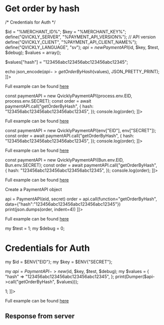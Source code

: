 # Get order by hash

<include from="Snippets-PaymentAPI.md" element-id="snippet-header"></include>

<tabs>
    <tab title="%code-json%">
<code-block lang="json">
<![CDATA[
{
    "credentials": {
        "id": "%MERCHANT_ID%",
        "hash": "ae98fad9a1cc5e715c473b8a6d8f255b5d7c1385b8f0da5e2e68b43b84711454072caf5a3fb70e8386ad2ee9fe72c26023f6166a18e9bd995d62e25e387cda29",
        "version": "%PAYMENT_API_VERSION%",
        "client": "%PAYMENT_API_CLIENT_NAME%",
        "language": "sv",
        "time": 1714942741.018025
    },
    "data": {
        "hash": "123456abc123456abc123456abc12345"
    },
    "function": "getOrderByHash"
}
]]>
</code-block>
</tab>

<tab title="%code-phplegacy%">
<code-block lang="PHP">
<![CDATA[
<?php
include('../PaymentAPI.php');
$test = true;
$debug = false;

/* Credentials for Auth */

$id = "%MERCHANT_ID%";
$key = "%MERCHANT_KEY%";
define("QVICKLY_SERVER", "%PAYMENT_API_VERSION%"); // API version
define("QVICKLY_CLIENT", "%PAYMENT_API_CLIENT_NAME%");
define("QVICKLY_LANGUAGE", "sv");
$api = new PaymentAPI($id, $key, $test, $debug);
$values = array();

$values["hash"] = "123456abc123456abc123456abc12345";

echo json_encode($api->getOrderByHash($values), JSON_PRETTY_PRINT);
]]>
</code-block>

Full example can be found [here](https://github.com/Billmate/QvicklyAPISamples/blob/main/PHP.Legacy/examples/getOrderByHash.php)

</tab>

<tab title="%code-node%">
<code-block lang="javascript">
<![CDATA[
import { QvicklyPaymentAPI } from "../../PaymentAPI.js";

const paymentAPI = new QvicklyPaymentAPI(process.env.EID, process.env.SECRET);
const order = await paymentAPI.call("getOrderByHash", {
    hash: "123456abc123456abc123456abc12345",
});
console.log(order);
]]>
</code-block>

Full example can be found [here](https://github.com/Billmate/QvicklyAPISamples/blob/main/Node.JS/examples/PaymentAPI/getOrderByHash.js)

</tab>

<tab title="%code-deno%">
<code-block lang="javascript">
<![CDATA[
import {QvicklyPaymentAPI, env} from "../../PaymentAPI.ts";

const paymentAPI = new QvicklyPaymentAPI(env["EID"], env["SECRET"]);
const order = await paymentAPI.call("getOrderByHash", {
    hash: "123456abc123456abc123456abc12345",
});
console.log(order);
]]>
</code-block>

Full example can be found [here](https://github.com/Billmate/QvicklyAPISamples/blob/main/Deno/examples/PaymentAPI/getOrderByHash.ts)

</tab>

<tab title="%code-bun%">
<code-block lang="javascript">
<![CDATA[
import QvicklyPaymentAPI from "../../PaymentAPI";

const paymentAPI = new QvicklyPaymentAPI(Bun.env.EID, Bun.env.SECRET);
const order = await paymentAPI.call("getOrderByHash", {
    hash: "123456abc123456abc123456abc12345",
});
console.log(order);
]]>
</code-block>

Full example can be found [here](https://github.com/Billmate/QvicklyAPISamples/blob/main/Bun/examples/PaymentAPI/getOrderByHash.ts)

</tab>

<tab title="%code-python%">
<code-block lang="Python">
<![CDATA[
from PaymentAPI import PaymentAPI

# Create a PaymentAPI object
api = PaymentAPI(eid, secret)
order = api.call(function="getOrderByHash", data={"hash":"123456abc123456abc123456abc12345"})
print(json.dumps(order, indent=4))
]]>
</code-block>

Full example can be found [here](https://github.com/Billmate/QvicklyAPISamples/blob/main/Python/examples/PaymentAPI/getOrderByHash.py)

</tab>

<tab title="%code-perl%">
<code-block lang="perl">
<![CDATA[
#!/usr/bin/perl
use strict;
use warnings;
use JSON::PP;
use Data::Dumper;
use lib '../..';
require "PaymentAPI.pl";
require "LoadEnv.pl";
LoadEnv('../../.env');

my $test = 1;
my $debug = 0;

# Credentials for Auth
my $id = $ENV{"EID"};
my $key = $ENV{"SECRET"};

my $api = PaymentAPI->new($id, $key, $test, $debug);
my $values = {
    "hash" => "123456abc123456abc123456abc12345",
};
print(Dumper($api->call("getOrderByHash", $values)));

1;
]]>
</code-block>

Full example can be found [here](https://github.com/Billmate/QvicklyAPISamples/blob/main/Perl/examples/PaymentAPI/getOrderByHash.pl)

</tab>

</tabs>

## Response from server
<code-block lang="json">
<![CDATA[
{
    "credentials": {
        "hash": "bc8bc432ad0127802509788b231a39944049a555ff243eafb78ce3b5cd6a58a1f8442bbe272a52e461feb53097a7915d17d45ffdc3fa8c4a2e3de3393d2168eb",
        "logid": 1234567
    },
    "data": {
        "DateTime": "2024-05-01 12:12:12",
        "PaymentData": {
            "order": {
                "number": "12345",
                "status": "Pending",
                "orderid": "123",
                "url": "https://api.billmate.se/invoice/123456/"
            },
            "number": "12345",
            "orderid": "12345",
            "status": "Step2Loaded",
            "method": "2048",
            "paymentplanid": "0",
            "currency": "SEK",
            "language": "sv",
            "country": "SE",
            "method_name": "Betala med Qvickly",
            "logo": "",
            "accepturl": "https://example.com/?bco_confirm=yes&bco_flow=checkout_redirect&wc_order_id=null",
            "cancelurl": "https://example.com/checkout/",
            "callbackurl": "https://example.com/wc-api/BCO_WC_Push/"
        },
        "apiClient": "MyBillMate:NodeJS:1.0",
        "Customer": {
            "Billing": {
                "company": "",
                "street": "Testgatan 1",
                "zip": "123 45",
                "city": "Testingeby",
                "country": "SE",
                "phone": "070 - 000 00 00",
                "email": "tess.t.persson@example.com",
                "type": "person",
                "firstname": "Tess T",
                "lastname": "Persson",
                "street2": ""
            },
            "pno": "19550101-0101",
            "Shipping": []
        },
        "PaymentInfo": "",
        "Cart": {
            "Total": {
                "withouttax": "7000",
                "tax": "0",
                "rounding": "0",
                "withtax": "7000"
            },
            "Shipping": {
                "withouttax": "0",
                "taxrate": "0"
            },
            "Handling": {
                "withouttax": "0",
                "taxrate": "0"
            }
        },
        "Articles": [
            {
                "artnr": "woo-long-sleeve-tee",
                "title": "Long Sleeve Tee",
                "quantity": "1",
                "aprice": "2500",
                "withouttax": "2500",
                "taxrate": "0",
                "discount": "0"
            },
            {
                "artnr": "woo-hoodie-blue-logo",
                "title": "Hoodie - blue, Yes",
                "quantity": "1",
                "aprice": "4500",
                "withouttax": "4500",
                "taxrate": "0",
                "discount": "0"
            }
        ],
        "CheckoutData": {
            "terms": "https://example.com/cart/",
            "companyView": "false",
            "hideShippingAddress": "false",
            "privacyPolicy": "https://example.com/privacy-policy/",
            "Cart": {
                "Total": {
                    "withouttax": "7000",
                    "tax": "0",
                    "rounding": "0",
                    "withtax": "7000"
                },
                "Shipping": {
                    "withouttax": "0",
                    "taxrate": "0"
                },
                "Handling": {
                    "withouttax": "0",
                    "taxrate": "0"
                }
            },
            "client": "WooCommerce_v2:1.6.6"
        },
        "orderid_real": "12345",
        "invoiceid_real": "1234567",
        "status": "Created"
    }
}
]]>
</code-block>


<include from="Snippets-Examples.md" element-id="snippet-footer"></include>